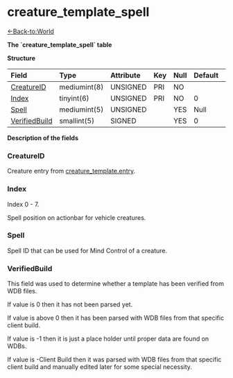 # creature_template_spell

[<-Back-to:World](database-world.md)

**The \`creature_template_spell\` table**

**Structure**

| Field | Type | Attribute | Key | Null | Default | Extra | Comment
:--- | :--- | :--- | :--- | :--- | :--- | :--- | :---
[CreatureID][1] | mediumint(8) | UNSIGNED | PRI | NO
[Index][2] | tinyint(6) | UNSIGNED | PRI | NO | 0
[Spell][3] | mediumint(5) | UNSIGNED | | YES | Null
[VerifiedBuild][4] | smallint(5) | SIGNED | | YES | 0

[1]: #creatureid
[2]: #index
[3]: #spell
[4]: #verifiedbuild

**Description of the fields**

### CreatureID

Creature entry from [creature_template.entry](creature_template#entry).

### Index

Index 0 - 7.

Spell position on actionbar for vehicle creatures.

### Spell

Spell ID that can be used for Mind Control of a creature.

### VerifiedBuild

This field was used to determine whether a template has been verified from WDB files.

If value is 0 then it has not been parsed yet.

If value is above 0 then it has been parsed with WDB files from that specific client build.

If value is -1 then it is just a place holder until proper data are found on WDBs.

If value is -Client Build then it was parsed with WDB files from that specific client build and manually edited later for some special necessity.
